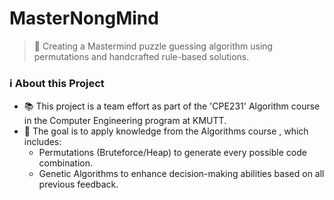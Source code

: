 # MasterNongMind
> 🔮 Creating a Mastermind puzzle guessing algorithm using permutations and handcrafted rule-based solutions.

### ℹ️ About this Project
- 📚 This project is a team effort as part of the 'CPE231' Algorithm course in the Computer Engineering program at KMUTT.
- 🎯 The goal is to apply knowledge from the Algorithms course , which includes:
  - Permutations (Bruteforce/Heap) to generate every possible code combination.
  - Genetic Algorithms to enhance decision-making abilities based on all previous feedback.

